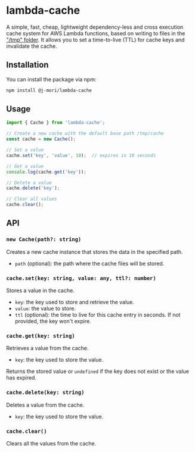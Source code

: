 # lambda-cache

A simple, fast, cheap, lightweight dependency-less and cross execution cache system for AWS Lambda functions, based on writing to files in the ["/tmp" folder](https://aws.amazon.com/it/blogs/aws/aws-lambda-now-supports-up-to-10-gb-ephemeral-storage/). It allows you to set a time-to-live (TTL) for cache keys and invalidate the cache.

## Installation

You can install the package via npm:
```bash
npm install @j-mori/lambda-cache
```

## Usage

```typescript
import { Cache } from 'lambda-cache';

// Create a new cache with the default base path /tmp/cache
const cache = new Cache();

// Set a value
cache.set('key', 'value', 10);  // expires in 10 seconds

// Get a value
console.log(cache.get('key'));

// Delete a value
cache.delete('key');

// Clear all values
cache.clear();

```

## API

### `new Cache(path?: string)`

Creates a new cache instance that stores the data in the specified path.

- `path` (optional): the path where the cache files will be stored.
### `cache.set(key: string, value: any, ttl?: number)`

Stores a value in the cache.

- `key`: the key used to store and retrieve the value.
- `value`: the value to store.
- `ttl` (optional): the time to live for this cache entry in seconds. If not provided, the key won't expire.

### `cache.get(key: string)`

Retrieves a value from the cache.

- `key`: the key used to store the value.

Returns the stored value or `undefined` if the key does not exist or the value has expired.

### `cache.delete(key: string)`

Deletes a value from the cache.

- `key`: the key used to store the value.

### `cache.clear()`

Clears all the values from the cache.
